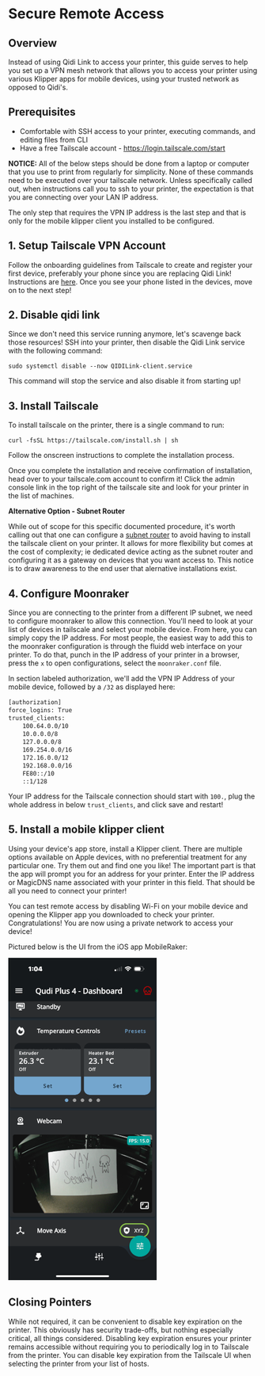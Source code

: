 # Secure Remote Access

## Overview
Instead of using Qidi Link to access your printer, this guide serves to help you
set up a VPN mesh network that allows you to access your printer using various Klipper
apps for mobile devices, using your trusted network as opposed to Qidi's.

## Prerequisites
* Comfortable with SSH access to your printer, executing commands, and editing files from CLI
* Have a free Tailscale account - https://login.tailscale.com/start

**NOTICE:**
All of the below steps should be done from a laptop or computer that you use to print from regularly for simplicity. None of these commands need to be executed over your tailscale network. Unless specifically called out, when instructions call you to ssh to your printer, the expectation is that you are connecting over your LAN IP address.

The only step that requires the VPN IP address is the last step and that is only for the mobile klipper client you installed to be configured.

## 1. Setup Tailscale VPN Account
Follow the onboarding guidelines from Tailscale to create and register your first device, preferably your phone since you are replacing Qidi Link! Instructions are [here](https://tailscale.com/kb/1017/install). Once you see your phone listed in the devices, move on to the next step!

## 2. Disable qidi link
Since we don't need this service running anymore, let's scavenge back those resources! SSH into your printer, then disable the Qidi Link service with the following command:

```
sudo systemctl disable --now QIDILink-client.service
```

This command will stop the service and also disable it from starting up! 

## 3. Install Tailscale
 
To install tailscale on the printer, there is a single command to run:

```
curl -fsSL https://tailscale.com/install.sh | sh
```

Follow the onscreen instructions to complete the installation process.

Once you complete the installation and receive confirmation of installation, head over to your tailscale.com account to confirm it! Click the admin console link in the top right of the tailscale site and look for your printer in the list of machines. 

**Alternative Option - Subnet Router**

While out of scope for this specific documented procedure, it's worth calling out that one can configure a [subnet router](https://tailscale.com/kb/1019/subnets) to avoid having to install the tailscale client on your printer. It allows for more flexibility but comes at the cost of complexity; ie dedicated device acting as the subnet router and configuring it as a gateway on devices that you want access to. This notice is to draw awareness to the end user that alernative installations exist. 


## 4. Configure Moonraker 
Since you are connecting to the printer from a different IP subnet, we need to configure moonraker to allow this connection. You'll need to look at your list of devices in tailscale and select your mobile device. From here, you can simply copy the IP address. For most people, the easiest way to add this to the moonraker configuration is through the fluidd web interface on your printer. To do that, punch in the IP address of your printer in a browser, press the `x` to open configurations, select the `moonraker.conf` file. 

In section labeled authorization, we'll add the VPN IP Address of your mobile device, followed by a `/32` as displayed here:

```
[authorization]
force_logins: True
trusted_clients:
    100.64.0.0/10
    10.0.0.0/8
    127.0.0.0/8
    169.254.0.0/16
    172.16.0.0/12
    192.168.0.0/16
    FE80::/10
    ::1/128
```
Your IP address for the Tailscale connection should start with `100.`, plug the whole address in below `trust_clients`, and click save and restart!

## 5. Install a mobile klipper client
Using your device's app store, install a Klipper client. There are multiple options available on Apple devices, with no preferential treatment for any particular one. Try them out and find one you like! The important part is that the app will prompt you for an address for your printer. Enter the IP address or MagicDNS name associated with your printer in this field. That should be all you need to connect your printer!

You can test remote access by disabling Wi-Fi on your mobile device and opening the Klipper app you downloaded to check your printer. Congratulations! You are now using a private network to access your device!

Pictured below is the UI from the iOS app MobileRaker:

![IMG_5422.PNG](./IMG_5422.PNG "Yay, Security!")

## Closing Pointers
While not required, it can be convenient to disable key expiration on the printer. This obviously has security trade-offs, but nothing especially critical, all things considered. Disabling key expiration ensures your printer remains accessible without requiring you to periodically log in to Tailscale from the printer. You can disable key expiration from the Tailscale UI when selecting the printer from your list of hosts.
